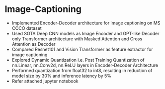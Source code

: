 # Image-Captioning
<ul>
  <li> Implemented Encoder-Decoder architecture for image captioning on MS COCO dataset</li>
  <li> Used SOTA Deep CNN models as Image Encoder and GPT-like Decoder only Transformer architecture with Masked Attention and Cross Attention as Decoder</li>
  <li> Compared Resnet101 and Vision Transformer as feature extractor for image captioning</li>
  <li> Explored Dynamic Quantization i.e. Post Training Quantization of nn.Linear, nn.Conv2d, nn.ReLU layers in Encoder-Decoder Architecture</li>
  <li> Performed quantization from float32 to int8, resulting in reduction of model size by 30% and inference latency by 5%</li>
  <li> Refer attached jupyter notebook</li>
</ul>

